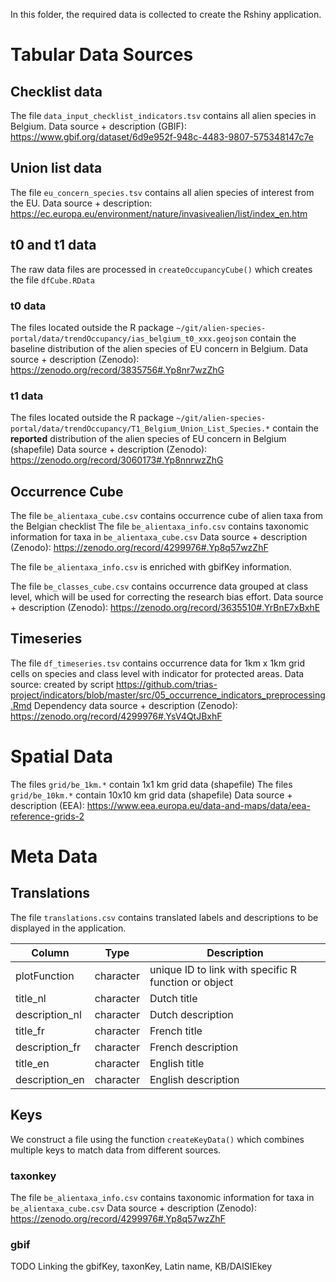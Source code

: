 
In this folder, the required data is collected to create the Rshiny application.

# Tabular Data Sources

## Checklist data

The file `data_input_checklist_indicators.tsv` contains all alien species in Belgium.
Data source + description (GBIF): https://www.gbif.org/dataset/6d9e952f-948c-4483-9807-575348147c7e

## Union list data

The file `eu_concern_species.tsv` contains all alien species of interest from the EU.
Data source + description: https://ec.europa.eu/environment/nature/invasivealien/list/index_en.htm

## t0 and t1 data

The raw data files are processed in `createOccupancyCube()` which creates the file `dfCube.RData`

### t0 data

The files located outside the R package `~/git/alien-species-portal/data/trendOccupancy/ias_belgium_t0_xxx.geojson` 
contain the baseline distribution of the alien species of EU concern in Belgium.
Data source + description (Zenodo): https://zenodo.org/record/3835756#.Yp8nr7wzZhG

### t1 data

The files located outside the R package `~/git/alien-species-portal/data/trendOccupancy/T1_Belgium_Union_List_Species.*`
contain the **reported** distribution of the alien species of EU concern in Belgium (shapefile)
Data source + description (Zenodo): https://zenodo.org/record/3060173#.Yp8nnrwzZhG

## Occurrence Cube

The file `be_alientaxa_cube.csv` contains occurrence cube of alien taxa from the Belgian checklist
The file `be_alientaxa_info.csv` contains taxonomic information for taxa in `be_alientaxa_cube.csv`
Data source + description (Zenodo): https://zenodo.org/record/4299976#.Yp8q57wzZhF

The file `be_alientaxa_info.csv` is enriched with gbifKey information.

The file `be_classes_cube.csv` contains occurrence data grouped at class level, which will be used for correcting the research bias effort. 
Data source + description (Zenodo): https://zenodo.org/record/3635510#.YrBnE7xBxhE

## Timeseries

The file `df_timeseries.tsv` contains occurrence data for 1km x 1km grid cells on species and class level with indicator for protected areas.
Data source: created by script https://github.com/trias-project/indicators/blob/master/src/05_occurrence_indicators_preprocessing.Rmd
Dependency data source + description (Zenodo): https://zenodo.org/record/4299976#.YsV4QtJBxhF

# Spatial Data

The files `grid/be_1km.*` contain 1x1 km grid data (shapefile)
The files `grid/be_10km.*` contain 10x10 km grid data (shapefile)
Data source + description (EEA): https://www.eea.europa.eu/data-and-maps/data/eea-reference-grids-2


# Meta Data

## Translations

The file `translations.csv` contains translated labels and descriptions to be displayed in the application.

| Column                       | Type          | Description                                          |
| ---------------------------- | ------------- | ---------------------------------------------------- |
| plotFunction                 | character     | unique ID to link with specific R function or object |
| title_nl                     | character     | Dutch title                                          |
| description_nl               | character     | Dutch description                                    |
| title_fr                     | character     | French title                                         |
| description_fr               | character     | French description                                   |
| title_en                     | character     | English title                                        |
| description_en               | character     | English description                                  |


## Keys

We construct a file using the function `createKeyData()` which combines multiple keys to match data from different sources.

### taxonkey

The file `be_alientaxa_info.csv` contains taxonomic information for taxa in `be_alientaxa_cube.csv`
Data source + description (Zenodo): https://zenodo.org/record/4299976#.Yp8q57wzZhF

### gbif

TODO Linking the gbifKey, taxonKey, Latin name, KB/DAISIEkey 
